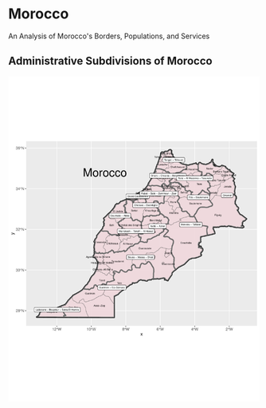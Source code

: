 # Morocco
An Analysis of Morocco's Borders, Populations, and Services

## Administrative Subdivisions of Morocco

![](final.png)


